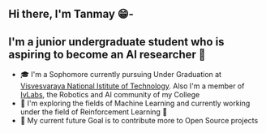 ## Hi there, I'm Tanmay 😁-

## I'm a junior undergraduate student who is aspiring to become an AI researcher 🧠

- 🎓 I'm a Sophomore currently pursuing Under Graduation at [Visvesvaraya National Istitute of Technology](https://vnit.ac.in/). Also I'm a member of [IvLabs](https://www.ivlabs.in/), the Robotics and AI community of my College
- 🔭 I'm exploring the fields of Machine Learning and currently working under the field of Reinforcement Learning 🤖
- 🥅 My current future Goal is to contribute more to Open Source projects
